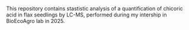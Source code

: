 This repository contains stastistic analysis of a quantification of chicoric acid in flax seedlings by LC-MS, performed during my intership in BioEcoAgro lab in 2025.
